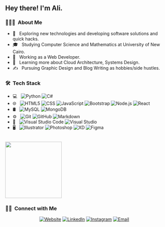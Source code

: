 

<h2> Hey there! I'm Ali.</h2>

<h3> 👨🏻‍💻 &nbsp;About Me </h3>

- 🤔 &nbsp; Exploring new technologies and developing software solutions and quick hacks.
- 🎓 &nbsp; Studying Computer Science and Mathematics at University of New Cairo.
- 💼 &nbsp; Working as a Web Developer.
- 🌱 &nbsp; Learning more about Cloud Architecture, Systems Design.
- ✍️ &nbsp; Pursuing Graphic Design and Blog Writing as hobbies/side hustles.

<h3> 🛠 &nbsp;Tech Stack</h3>

- 💻 &nbsp;
  ![Python](https://img.shields.io/badge/-Python-333333?style=flat&logo=python)
  ![C#](https://img.shields.io/badge/-C++-333333?style=flat&logo=C%2B%2B&logoColor=00599C)
- 🌐 &nbsp;
  ![HTML5](https://img.shields.io/badge/-HTML5-333333?style=flat&logo=HTML5)
  ![CSS](https://img.shields.io/badge/-CSS-333333?style=flat&logo=CSS3&logoColor=1572B6)
  ![JavaScript](https://img.shields.io/badge/-JavaScript-333333?style=flat&logo=javascript)
  ![Bootstrap](https://img.shields.io/badge/-Bootstrap-333333?style=flat&logo=bootstrap&logoColor=563D7C)
  ![Node.js](https://img.shields.io/badge/-Node.js-333333?style=flat&logo=node.js)
  ![React](https://img.shields.io/badge/-React-333333?style=flat&logo=react)
- 🛢 &nbsp;
  ![MySQL](https://img.shields.io/badge/-MySQL-333333?style=flat&logo=mysql)
  ![MongoDB](https://img.shields.io/badge/-MongoDB-333333?style=flat&logo=mongodb)
- ⚙️ &nbsp;
  ![Git](https://img.shields.io/badge/-Git-333333?style=flat&logo=git)
  ![GitHub](https://img.shields.io/badge/-GitHub-333333?style=flat&logo=github)
  ![Markdown](https://img.shields.io/badge/-Markdown-333333?style=flat&logo=markdown)
- 🔧 &nbsp;
  ![Visual Studio Code](https://img.shields.io/badge/-Visual%20Studio%20Code-333333?style=flat&logo=visual-studio-code&logoColor=007ACC)
  ![Visual Studio](https://img.shields.io/badge/-Visual%20Studio%20-333333?style=flat&logo=visual-studio&logoColor=007ACC)
- 🖥 &nbsp;
  ![Illustrator](https://img.shields.io/badge/-Illustrator-333333?style=flat&logo=adobe-illustrator)
  ![Photoshop](https://img.shields.io/badge/-Photoshop-333333?style=flat&logo=adobe-photoshop)
  ![XD](https://img.shields.io/badge/-XD-333333?style=flat&logo=adobe-xd)
  ![Figma](https://img.shields.io/badge/-Figma-333333?style=flat&logo=Figma)

<br/>

<a href="https://github.com/AliEissa74">
  <img height="180em" src="https://github-readme-stats.vercel.app/api?username=AVS1508&theme=buefy&show_icons=true" />
</a>

<br/>

<h3> 🤝🏻 &nbsp;Connect with Me </h3>

<p align="center">
<a href="https://ali-prof-website.netlify.app/"><img alt="Website" src="https://img.shields.io/badge/Website-www.alisayed.com-blue?style=flat-square&logo=google-chrome"></a>
<a href="www.linkedin.com/in/ali-sayed-/"><img alt="LinkedIn" src="https://img.shields.io/badge/LinkedIn-Ali%20Sayed%20-blue?style=flat-square&logo=linkedin"></a>
<a href="https://www.instagram.com/ali_eissa_74/"><img alt="Instagram" src="https://img.shields.io/badge/Instagram-ali__eissa__74-blue?style=flat-square&logo=instagram"></a>
<a href="engalisayed66@gmail.com"><img alt="Email" src="https://img.shields.io/badge/Email-engalisayed66@gmail.com-blue?style=flat-square&logo=gmail"></a>
</p>
